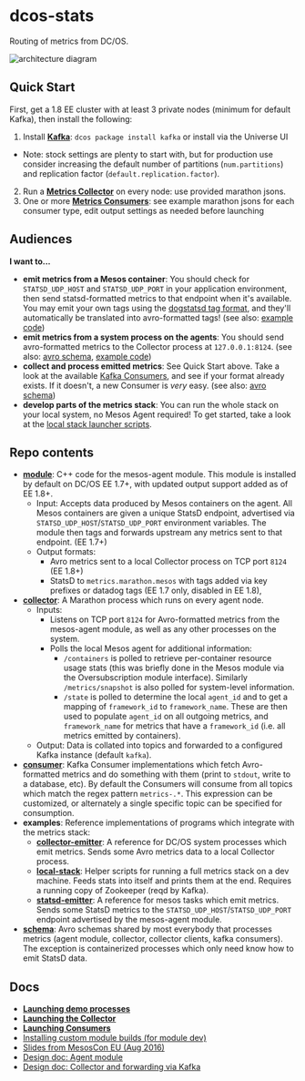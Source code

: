 # dcos-stats

Routing of metrics from DC/OS.

![architecture diagram](https://www.lucidchart.com/publicSegments/view/830f4c23-b2f9-4db3-9954-a947f395eae5/image.png)

## Quick Start

First, get a 1.8 EE cluster with at least 3 private nodes (minimum for default Kafka), then install the following:

1. Install [**Kafka**](http://github.com/mesosphere/kafka-private/README.md): `dcos package install kafka` or install via the Universe UI
  - Note: stock settings are plenty to start with, but for production use consider increasing the default number of partitions (`num.partitions`) and replication factor (`default.replication.factor`).
2. Run a [**Metrics Collector**](collector/README.md#deployment-to-a-cluster) on every node: use provided marathon jsons.
3. One or more [**Metrics Consumers**](consumer/): see example marathon jsons for each consumer type, edit output settings as needed before launching

## Audiences

**I want to...**
- **emit metrics from a Mesos container**: You should check for `STATSD_UDP_HOST` and `STATSD_UDP_PORT` in your application environment, then send statsd-formatted metrics to that endpoint when it's available. You may emit your own tags using the [dogstatsd tag format](http://docs.datadoghq.com/guides/dogstatsd/#datagram-format), and they'll automatically be translated into avro-formatted tags! (see also: [example code](examples/statsd-emitter/))
- **emit metrics from a system process on the agents**: You should send avro-formatted metrics to the Collector process at `127.0.0.1:8124`. (see also: [avro schema](schema/), [example code](examples/collector-emitter/))
- **collect and process emitted metrics**: See Quick Start above. Take a look at the available [Kafka Consumers](consumer/), and see if your format already exists. If it doesn't, a new Consumer is *very* easy. (see also: [avro schema](schema/))
- **develop parts of the metrics stack**: You can run the whole stack on your local system, no Mesos Agent required! To get started, take a look at the [local stack launcher scripts](examples/local-stack).

## Repo contents

- **[module](module/)**: C++ code for the mesos-agent module. This module is installed by default on DC/OS EE 1.7+, with updated output support added as of EE 1.8+.
  - Input: Accepts data produced by Mesos containers on the agent. All Mesos containers are given a unique StatsD endpoint, advertised via `STATSD_UDP_HOST`/`STATSD_UDP_PORT` environment variables. The module then tags and forwards upstream any metrics sent to that endpoint. (EE 1.7+)
  - Output formats:
    - Avro metrics sent to a local Collector process on TCP port `8124` (EE 1.8+)
    - StatsD to `metrics.marathon.mesos` with tags added via key prefixes or datadog tags (EE 1.7 only, disabled in EE 1.8),
- **[collector](collector/)**: A Marathon process which runs on every agent node.
  - Inputs:
    - Listens on TCP port `8124` for Avro-formatted metrics from the mesos-agent module, as well as any other processes on the system.
    - Polls the local Mesos agent for additional information:
      - `/containers` is polled to retrieve per-container resource usage stats (this was briefly done in the Mesos module via the Oversubscription module interface). Similarly `/metrics/snapshot` is also polled for system-level information.
      - `/state` is polled to determine the local `agent_id` and to get a mapping of `framework_id` to `framework_name`. These are then used to populate `agent_id` on all outgoing metrics, and `framework_name` for metrics that have a `framework_id` (i.e. all metrics emitted by containers).
  - Output: Data is collated into topics and forwarded to a configured Kafka instance (default `kafka`).
- **[consumer](consumer/)**: Kafka Consumer implementations which fetch Avro-formatted metrics and do something with them (print to `stdout`, write to a database, etc). By default the Consumers will consume from all topics which match the regex pattern `metrics-.*`. This expression can be customized, or alternately a single specific topic can be specified for consumption.
- **examples**: Reference implementations of programs which integrate with the metrics stack:
  - **[collector-emitter](examples/collector-emitter/)**: A reference for DC/OS system processes which emit metrics. Sends some Avro metrics data to a local Collector process.
  - **[local-stack](examples/local-stack/)**: Helper scripts for running a full metrics stack on a dev machine. Feeds stats into itself and prints them at the end. Requires a running copy of Zookeeper (reqd by Kafka).
  - **[statsd-emitter](examples/statsd-emitter/)**: A reference for mesos tasks which emit metrics. Sends some StatsD metrics to the `STATSD_UDP_HOST`/`STATSD_UDP_PORT` endpoint advertised by the mesos-agent module.
- **[schema](schema/)**: Avro schemas shared by most everybody that processes metrics (agent module, collector, collector clients, kafka consumers). The exception is containerized processes which only need know how to emit StatsD data.

## Docs

- **[Launching demo processes](DEMO.md)**
- **[Launching the Collector](collector/README.md)**
- **[Launching Consumers](consumer/README.md)**
- [Installing custom module builds (for module dev)](module/README.md)
- [Slides from MesosCon EU (Aug 2016)](http://schd.ws/hosted_files/mesosconeu2016/e7/Metrics%20on%20DC-OS%20Enterprise%20%28Mesoscon%29.pdf)
- [Design doc: Agent module](https://docs.google.com/document/d/11XZF8600Fqfw_yY9YeSh-rX2jJVN4rjw_oQuJFkvlwM/edit#)
- [Design doc: Collector and forwarding via Kafka](https://docs.google.com/document/d/1aJifYTMrmuHnh_zpt8eLbsaU1WP_Fw3M8OvqRf0B6nE/edit#)
